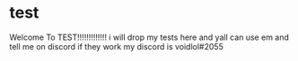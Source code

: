 # test
Welcome To TEST!!!!!!!!!!!!!
i will drop my tests here and yall can use em and tell me on discord if they work my discord is voidlol#2055

